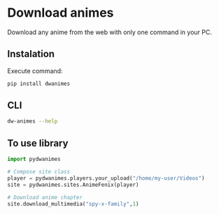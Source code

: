 # Download animes

Download any anime from the web with only one command in your PC.

## Instalation

Execute command:

```bash
pip install dwanimes
```

## CLI
```bash
dw-animes --help
```

## To use library
```py
import pydwanimes

# Compose site class
player = pydwanimes.players.your_upload("/home/my-user/Videos")
site = pydwanimes.sites.AnimeFenix(player)

# Download anime chapter
site.download_multimedia("spy-x-family",1)
```